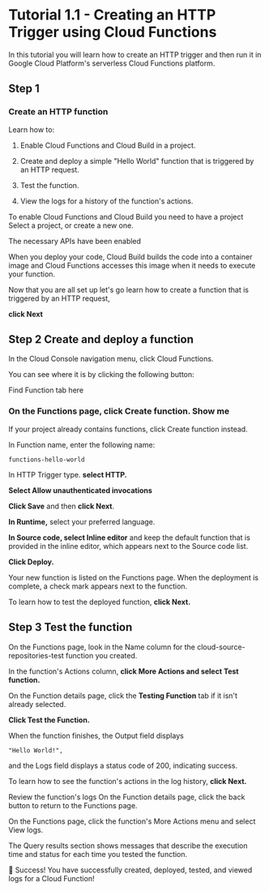# Tutorial 1.1 - Creating an HTTP Trigger using Cloud Functions
In this tutorial you will learn how to create an HTTP trigger and then run it in 
Google Cloud Platform's serverless Cloud Functions platform.

## Step 1

### Create an HTTP function

Learn how to:

1. Enable Cloud Functions and Cloud Build in a project.

2. Create and deploy a simple "Hello World" function that is triggered by an HTTP request.

3. Test the function.

4. View the logs for a history of the function's actions.

To enable Cloud Functions and Cloud Build you need to have a project
Select a project, or create a new one.

<walkthrough-project-setup></walkthrough-project-setup>

The necessary APIs have been enabled
<walkthrough-enable-apis apis="Cloud Build API, Cloud Function API"></walkthrough-enable-apis>

When you deploy your code, Cloud Build builds the code into a container image
 and Cloud Functions accesses this image when it needs to execute your function.

Now that you are all set up let's go learn how to create a function 
that is triggered by an HTTP request, 

**click Next**

## Step 2 Create and deploy a function

In the Cloud Console navigation menu, click Cloud Functions.

You can see where it is by clicking the following button:

<walkthrough-spotlight-pointer spotlightId="Cloud Functions">Find Function tab here</walkthrough-spotlight-pointer> 

### On the Functions page, click Create function. Show me

If your project already contains functions, click Create function instead.

In Function name, enter the following name:

```
functions-hello-world
```

In HTTP Trigger type. **select HTTP.**

**Select Allow unauthenticated invocations**

**Click Save** and then **click Next**.

**In Runtime,** select your preferred language.

**In Source code, select Inline editor** and keep the default function 
that is provided in the inline editor, 
which appears next to the Source code list.

**Click Deploy.**

Your new function is listed on the Functions page. When the deployment is complete, a check mark appears next to the function.

To learn how to test the deployed function, **click Next.**

## Step 3 Test the function

On the Functions page, look in the Name column for the cloud-source-repositories-test function you created.

In the function's Actions column, **click More Actions and select Test function.**

On the Function details page, click the **Testing Function** tab if it isn't already selected.

**Click Test the Function.**

When the function finishes, the Output field displays 
```
"Hello World!", 
```
and the Logs field displays a status code of 200, indicating success.

To learn how to see the function's actions in the log history, **click Next.**

Review the function's logs
On the Function details page, click the back button to return to the Functions page.

On the Functions page, click the function's More Actions menu and select View logs.

The Query results section shows messages that describe the execution time and status for each time you tested the function.

🎉 Success!
You have successfully created, deployed, tested, and viewed logs for a Cloud Function!


